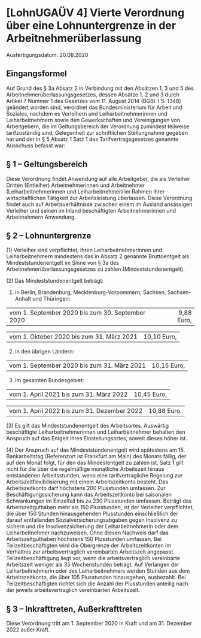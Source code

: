 # [LohnUGAÜV 4] Vierte Verordnung über eine Lohnuntergrenze in der Arbeitnehmerüberlassung

Ausfertigungsdatum: 20.08.2020

 

## Eingangsformel

Auf Grund des § 3a Absatz 2 in Verbindung mit den Absätzen 1, 3 und 5 des Arbeitnehmerüberlassungsgesetzes, dessen Absätze 1, 2 und 3 durch Artikel 7 Nummer 1 des Gesetzes vom 11. August 2014 (BGBl. I S. 1348) geändert worden sind, verordnet das Bundesministerium für Arbeit und Soziales, nachdem es Verleihern und Leiharbeitnehmerinnen und Leiharbeitnehmern sowie den Gewerkschaften und Vereinigungen von Arbeitgebern, die im Geltungsbereich der Verordnung zumindest teilweise tarifzuständig sind, Gelegenheit zur schriftlichen Stellungnahme gegeben hat und der in § 5 Absatz 1 Satz 1 des Tarifvertragsgesetzes genannte Ausschuss befasst war:


## § 1 – Geltungsbereich

Diese Verordnung findet Anwendung auf alle Arbeitgeber, die als Verleiher Dritten (Entleiher) Arbeitnehmerinnen und Arbeitnehmer (Leiharbeitnehmerinnen und Leiharbeitnehmer) im Rahmen ihrer wirtschaftlichen Tätigkeit zur Arbeitsleistung überlassen. Diese Verordnung findet auch auf Arbeitsverhältnisse zwischen einem im Ausland ansässigen Verleiher und seinen im Inland beschäftigten Arbeitnehmerinnen und Arbeitnehmern Anwendung.


## § 2 – Lohnuntergrenze

(1) Verleiher sind verpflichtet, ihren Leiharbeitnehmerinnen und Leiharbeitnehmern mindestens das in Absatz 2 genannte Bruttoentgelt als Mindeststundenentgelt im Sinne von § 3a des Arbeitnehmerüberlassungsgesetzes zu zahlen (Mindeststundenentgelt).

(2) Das Mindeststundenentgelt beträgt:

1. in Berlin, Brandenburg, Mecklenburg-Vorpommern, Sachsen, Sachsen-Anhalt und Thüringen:

|                                                  |            |
|:-------------------------------------------------|-----------:|
| vom 1. September 2020 bis zum 30. September 2020 | 9,88 Euro, |

|                                           |             |
|:------------------------------------------|------------:|
| vom 1. Oktober 2020 bis zum 31. März 2021 | 10,10 Euro, |

2. in den übrigen Ländern:

|                                             |             |
|:--------------------------------------------|------------:|
| vom 1. September 2020 bis zum 31. März 2021 | 10,15 Euro, |

3. im gesamten Bundesgebiet:

|                                         |             |
|:----------------------------------------|------------:|
| vom 1. April 2021 bis zum 31. März 2022 | 10,45 Euro, |

|                                             |             |
|:--------------------------------------------|------------:|
| vom 1. April 2022 bis zum 31. Dezember 2022 | 10,88 Euro. |

(3) Es gilt das Mindeststundenentgelt des Arbeitsortes. Auswärtig beschäftigte Leiharbeitnehmerinnen und Leiharbeitnehmer behalten den Anspruch auf das Entgelt ihres Einstellungsortes, soweit dieses höher ist.

(4) Der Anspruch auf das Mindeststundenentgelt wird spätestens am 15. Bankarbeitstag (Referenzort ist Frankfurt am Main) des Monats fällig, der auf den Monat folgt, für den das Mindestentgelt zu zahlen ist. Satz 1 gilt nicht für die über die regelmäßige monatliche Arbeitszeit hinaus entstandenen Arbeitsstunden, wenn eine tarifvertragliche Regelung zur Arbeitszeitflexibilisierung mit einem Arbeitszeitkonto besteht. Das Arbeitszeitkonto darf höchstens 200 Plusstunden umfassen. Zur Beschäftigungssicherung kann das Arbeitszeitkonto bei saisonalen Schwankungen im Einzelfall bis zu 230 Plusstunden umfassen. Beträgt das Arbeitszeitguthaben mehr als 150 Plusstunden, ist der Verleiher verpflichtet, die über 150 Stunden hinausgehenden Plusstunden einschließlich der darauf entfallenden Sozialversicherungsabgaben gegen Insolvenz zu sichern und die Insolvenzsicherung der Leiharbeitnehmerin oder dem Leiharbeitnehmer nachzuweisen. Ohne diesen Nachweis darf das Arbeitszeitguthaben höchstens 150 Plusstunden umfassen. Bei Teilzeitbeschäftigten wird die Obergrenze der Arbeitszeitkonten im Verhältnis zur arbeitsvertraglich vereinbarten Arbeitszeit angepasst. Teilzeitbeschäftigung liegt vor, wenn die arbeitsvertraglich vereinbarte Arbeitszeit weniger als 35 Wochenstunden beträgt. Auf Verlangen der Leiharbeitnehmerin oder des Leiharbeitnehmers werden Stunden aus dem Arbeitszeitkonto, die über 105 Plusstunden hinausgehen, ausbezahlt. Bei Teilzeitbeschäftigten richtet sich die Anzahl der Plusstunden anteilig nach der jeweils arbeitsvertraglich vereinbarten Arbeitszeit.


## § 3 – Inkrafttreten, Außerkrafttreten

Diese Verordnung tritt am 1. September 2020 in Kraft und am 31. Dezember 2022 außer Kraft.
